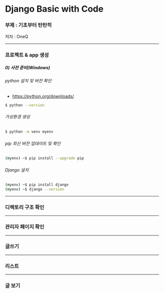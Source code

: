 # Django Basic with Code

### 부제 : 기초부터 탄탄히

저자 : OneQ

---

### 프로젝트 & app 생성

##### 0) 사전 준비(Windows)

###### python 설치 및 버전 확인

- <https://python.org/downloads/>

```bash
$ python --version
```



###### 가상환경 생성

```bash
$ python -m venv myenv
```



###### pip 최신 버전 업데이트 및 확인

```bash
(myenv) ~$ pip install --upgrade pip
```



###### Django 설치

```bash
(myenv) ~$ pip install django
(myenv) ~$ django --version
```



---

### 디렉토리 구조 확인



---

### 관리자 페이지 확인



---

### 글쓰기



---

### 리스트



---

### 글 보기

